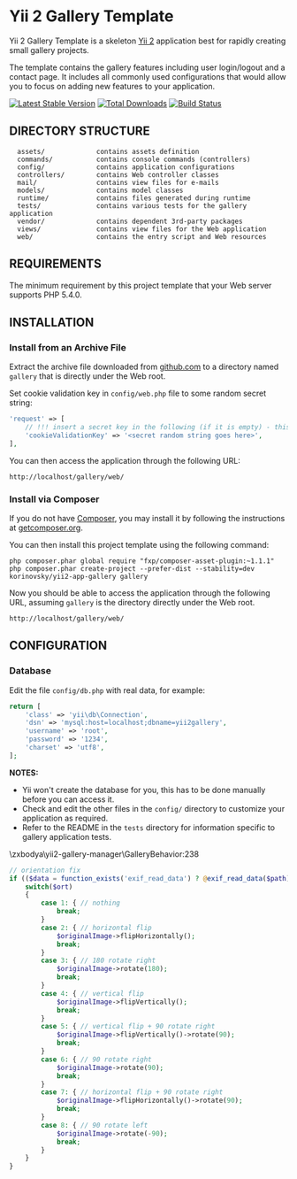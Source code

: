 Yii 2 Gallery Template
============================

Yii 2 Gallery Template is a skeleton [Yii 2](http://www.yiiframework.com/) application best for
rapidly creating small gallery projects.

The template contains the gallery features including user login/logout and a contact page.
It includes all commonly used configurations that would allow you to focus on adding new
features to your application.

[![Latest Stable Version](https://poser.pugx.org/korinovsky/yii2-app-gallery/v/stable.png)](https://packagist.org/packages/korinovsky/yii2-app-gallery)
[![Total Downloads](https://poser.pugx.org/korinovsky/yii2-app-gallery/downloads.png)](https://packagist.org/packages/korinovsky/yii2-app-gallery)
[![Build Status](https://travis-ci.org/korinovsky/yii2-app-gallery.svg?branch=master)](https://travis-ci.org/korinovsky/yii2-app-gallery)

DIRECTORY STRUCTURE
-------------------

      assets/             contains assets definition
      commands/           contains console commands (controllers)
      config/             contains application configurations
      controllers/        contains Web controller classes
      mail/               contains view files for e-mails
      models/             contains model classes
      runtime/            contains files generated during runtime
      tests/              contains various tests for the gallery application
      vendor/             contains dependent 3rd-party packages
      views/              contains view files for the Web application
      web/                contains the entry script and Web resources



REQUIREMENTS
------------

The minimum requirement by this project template that your Web server supports PHP 5.4.0.


INSTALLATION
------------

### Install from an Archive File

Extract the archive file downloaded from [github.com](https://github.com/korinovsky/yii-app-gallery/archive/master.zip) to
a directory named `gallery` that is directly under the Web root.

Set cookie validation key in `config/web.php` file to some random secret string:

```php
'request' => [
    // !!! insert a secret key in the following (if it is empty) - this is required by cookie validation
    'cookieValidationKey' => '<secret random string goes here>',
],
```

You can then access the application through the following URL:

~~~
http://localhost/gallery/web/
~~~


### Install via Composer

If you do not have [Composer](http://getcomposer.org/), you may install it by following the instructions
at [getcomposer.org](http://getcomposer.org/doc/00-intro.md#installation-nix).

You can then install this project template using the following command:

~~~
php composer.phar global require "fxp/composer-asset-plugin:~1.1.1"
php composer.phar create-project --prefer-dist --stability=dev korinovsky/yii2-app-gallery gallery
~~~

Now you should be able to access the application through the following URL, assuming `gallery` is the directory
directly under the Web root.

~~~
http://localhost/gallery/web/
~~~


CONFIGURATION
-------------

### Database

Edit the file `config/db.php` with real data, for example:

```php
return [
    'class' => 'yii\db\Connection',
    'dsn' => 'mysql:host=localhost;dbname=yii2gallery',
    'username' => 'root',
    'password' => '1234',
    'charset' => 'utf8',
];
```

**NOTES:**
- Yii won't create the database for you, this has to be done manually before you can access it.
- Check and edit the other files in the `config/` directory to customize your application as required.
- Refer to the README in the `tests` directory for information specific to gallery application tests.


\zxbodya\yii2-gallery-manager\GalleryBehavior:238

```php
// orientation fix
if (($data = function_exists('exif_read_data') ? @exif_read_data($path) : null) && isset($data['Orientation']) && ($ort = $data['Orientation'])) {
    switch($ort)
    {
        case 1: { // nothing
            break;
        }
        case 2: { // horizontal flip
            $originalImage->flipHorizontally();
            break;
        }
        case 3: { // 180 rotate right
            $originalImage->rotate(180);
            break;
        }
        case 4: { // vertical flip
            $originalImage->flipVertically();
            break;
        }
        case 5: { // vertical flip + 90 rotate right
            $originalImage->flipVertically()->rotate(90);
            break;
        }
        case 6: { // 90 rotate right
            $originalImage->rotate(90);
            break;
        }
        case 7: { // horizontal flip + 90 rotate right
            $originalImage->flipHorizontally()->rotate(90);
            break;
        }
        case 8: { // 90 rotate left
            $originalImage->rotate(-90);
            break;
        }
    }
}
```

